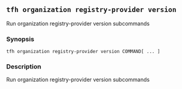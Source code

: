 ## `tfh organization registry-provider version`

Run organization registry-provider version subcommands

### Synopsis

    tfh organization registry-provider version COMMAND[ ... ]

### Description

Run organization registry-provider version subcommands

